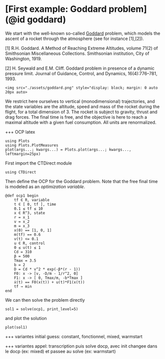 # [First example: Goddard problem](@id goddard)

We start with the well-known so-called [Goddard](http://en.wikipedia.org/wiki/Robert_H._Goddard) problem, which models the ascent of a rocket through the atmosphere (see for instance [1],[2]).

[1] R.H. Goddard. A Method of Reaching Extreme Altitudes, volume 71(2) of Smithsonian Miscellaneous Collections. Smithsonian institution, City of Washington, 1919.

[2] H. Seywald and E.M. Cliff. Goddard problem in presence of a dynamic pressure limit. Journal of Guidance, Control, and Dynamics, 16(4):776–781, 1993.

```@raw html
<img src="./assets/goddard.png" style="display: block; margin: 0 auto 20px auto>
```

We restrict here ourselves to  vertical (monodimensional) trajectories, and the state variables are the altitude, speed and mass of the rocket during the flight, for a total dimension of 3. The rocket is subject to gravity, thrust and drag forces. The final time is free, and the objective is here to reach a maximal altitude with a given fuel consumption. All units are renormalized.

+++ OCP latex
```math

```

```@setup main
using Plots
using Plots.PlotMeasures
plot(args...; kwargs...) = Plots.plot(args...; kwargs..., leftmargin=25px)
```

First import the CTDirect module
```@example main
using CTDirect
```
Then define the OCP for the Goddard problem. Note that the free final time is modeled as an *optimization variable*.

```@example main
@def ocp1 begin
    tf ∈ R, variable
    t ∈ [ 0, tf ], time
    0.1 ≤ tf ≤ 10
    x ∈ R^3, state
    r = x_1
    v = x_2
    m = x_3
    x(0) == [1, 0, 1]
    m(tf) == 0.6
    v(t) <= 0.1
    u ∈ R, control
    0 ≤ u(t) ≤ 1
    Cd = 310
    β = 500
    Tmax = 3.5
    b = 2
    D = Cd * v^2 * exp(-β*(r - 1))
    F0: x -> [v, -D/m - 1/r^2, 0]
    F1: x -> [ 0, Tmax/m, -b*Tmax ]
    ẋ(t) == F0(x(t)) + u(t)*F1(x(t)) 
    tf → min
end
```

We can then solve the problem directly
```@example main
sol1 = solve(ocp1, print_level=5)
```
and plot the solution
```@example main
plot(sol1)
```

+++ variantes initial guess: constant, fonctionnel, mixed, warmstart

+++ variantes appel: transcription puis solve docp, avec init changee dans le docp (ex: mixed) et passee au solve (ex: warmstart)

